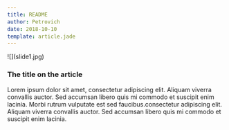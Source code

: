 ```yaml
---
title: README
author: Petrovich
date: 2018-10-10
template: article.jade
---
```



<div class="col-1-2 article-col">![](slide1.jpg)</div>

<div class="col-1-2 article-col">

<div class="entry-content t-center">
<h3 class='article-heading'>
The title on the article  
</h3>

Lorem ipsum dolor sit amet, consectetur adipiscing elit. Aliquam viverra convallis auctor. Sed accumsan libero quis mi commodo et suscipit enim lacinia. Morbi rutrum vulputate est sed faucibus.consectetur adipiscing elit. Aliquam viverra convallis auctor. Sed accumsan libero quis mi commodo et suscipit enim lacinia.

<span class="more"></span>
</div>

</div>

